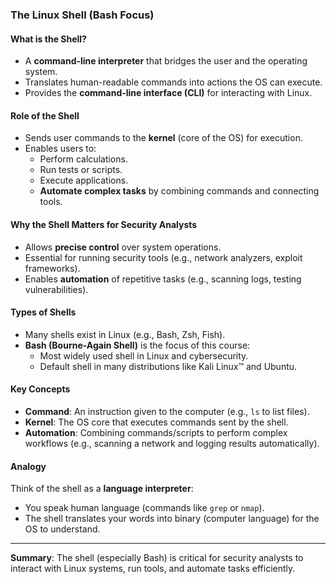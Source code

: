 ### **The Linux Shell (Bash Focus)**  

#### **What is the Shell?**  
- A **command-line interpreter** that bridges the user and the operating system.  
- Translates human-readable commands into actions the OS can execute.  
- Provides the **command-line interface (CLI)** for interacting with Linux.  

#### **Role of the Shell**  
- Sends user commands to the **kernel** (core of the OS) for execution.  
- Enables users to:  
  - Perform calculations.  
  - Run tests or scripts.  
  - Execute applications.  
  - **Automate complex tasks** by combining commands and connecting tools.  

#### **Why the Shell Matters for Security Analysts**  
- Allows **precise control** over system operations.  
- Essential for running security tools (e.g., network analyzers, exploit frameworks).  
- Enables **automation** of repetitive tasks (e.g., scanning logs, testing vulnerabilities).  

#### **Types of Shells**  
- Many shells exist in Linux (e.g., Bash, Zsh, Fish).  
- **Bash (Bourne-Again Shell)** is the focus of this course:  
  - Most widely used shell in Linux and cybersecurity.  
  - Default shell in many distributions like Kali Linux™ and Ubuntu.  

#### **Key Concepts**  
- **Command**: An instruction given to the computer (e.g., `ls` to list files).  
- **Kernel**: The OS core that executes commands sent by the shell.  
- **Automation**: Combining commands/scripts to perform complex workflows (e.g., scanning a network and logging results automatically).  

#### **Analogy**  
Think of the shell as a **language interpreter**:  
- You speak human language (commands like `grep` or `nmap`).  
- The shell translates your words into binary (computer language) for the OS to understand.  

---  
**Summary**: The shell (especially Bash) is critical for security analysts to interact with Linux systems, run tools, and automate tasks efficiently.